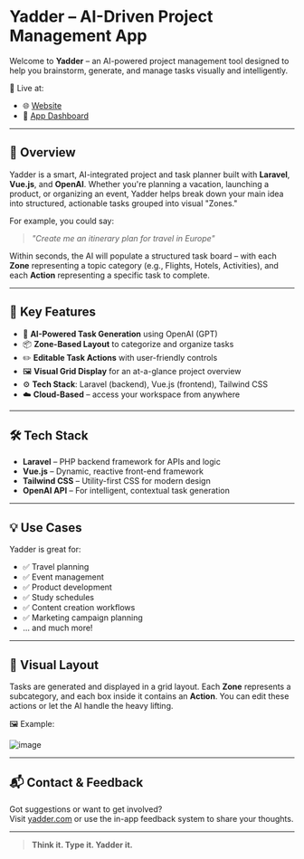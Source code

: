 # Yadder – AI-Driven Project Management App

Welcome to **Yadder** – an AI-powered project management tool designed to help you brainstorm, generate, and manage tasks visually and intelligently.

🚀 Live at:
- 🌐 [Website](https://yadder.com)
- 🧭 [App Dashboard](https://app.yadder.com)

---

## 📌 Overview

Yadder is a smart, AI-integrated project and task planner built with **Laravel**, **Vue.js**, and **OpenAI**. Whether you're planning a vacation, launching a product, or organizing an event, Yadder helps break down your main idea into structured, actionable tasks grouped into visual "Zones."

For example, you could say:

> _"Create me an itinerary plan for travel in Europe"_

Within seconds, the AI will populate a structured task board – with each **Zone** representing a topic category (e.g., Flights, Hotels, Activities), and each **Action** representing a specific task to complete.

---

## 🧠 Key Features

- 🧾 **AI-Powered Task Generation** using OpenAI (GPT)
- 📦 **Zone-Based Layout** to categorize and organize tasks
- ✏️ **Editable Task Actions** with user-friendly controls
- 🖼️ **Visual Grid Display** for an at-a-glance project overview
- ⚙️ **Tech Stack**: Laravel (backend), Vue.js (frontend), Tailwind CSS
- ☁️ **Cloud-Based** – access your workspace from anywhere

---

## 🛠️ Tech Stack

- **Laravel** – PHP backend framework for APIs and logic
- **Vue.js** – Dynamic, reactive front-end framework
- **Tailwind CSS** – Utility-first CSS for modern design
- **OpenAI API** – For intelligent, contextual task generation

---

## 💡 Use Cases

Yadder is great for:

- ✅ Travel planning
- ✅ Event management
- ✅ Product development
- ✅ Study schedules
- ✅ Content creation workflows
- ✅ Marketing campaign planning
- ... and much more!

---

## 📸 Visual Layout

Tasks are generated and displayed in a grid layout. Each **Zone** represents a subcategory, and each box inside it contains an **Action**. You can edit these actions or let the AI handle the heavy lifting.

🖼️ Example:

![image](https://github.com/user-attachments/assets/969afe08-d924-4a52-a373-22714b074497)


---

## 📬 Contact & Feedback

Got suggestions or want to get involved?  
Visit [yadder.com](https://yadder.com) or use the in-app feedback system to share your thoughts.

---

> **Think it. Type it. Yadder it.**
